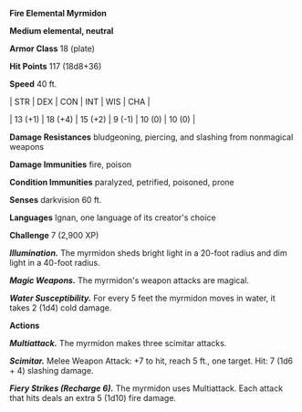 **Fire Elemental Myrmidon**

**Medium elemental, neutral**

**Armor Class** 18 (plate)

**Hit Points** 117 (18d8+36)

**Speed** 40 ft.

|   STR   |   DEX   |   CON   |   INT   |   WIS   |   CHA   |
  
| 13 (+1) | 18 (+4) | 15 (+2) | 9 (-1) | 10 (0) | 10 (0) |

**Damage Resistances** bludgeoning, piercing, and slashing from nonmagical weapons

**Damage Immunities** fire, poison

**Condition Immunities** paralyzed, petrified, poisoned, prone

**Senses** darkvision 60 ft.

**Languages** Ignan, one language of its creator's choice

**Challenge** 7 (2,900 XP)

***Illumination.*** The myrmidon sheds bright light in a 20-foot radius and dim light in a 40-foot radius.

***Magic Weapons.*** The myrmidon's weapon attacks are magical.

***Water Susceptibility.*** For every 5 feet the myrmidon moves in water, it takes 2 (1d4) cold damage.

**Actions**

***Multiattack.*** The myrmidon makes three scimitar attacks.

***Scimitar.*** Melee Weapon Attack: +7 to hit, reach 5 ft., one target. Hit: 7 (1d6 + 4) slashing damage.

***Fiery Strikes (Recharge 6).*** The myrmidon uses Multiattack. Each attack that hits deals an extra 5 (1d10) fire damage.

